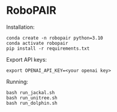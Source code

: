 # RoboPAIR


Installation:
```
conda create -n robopair python=3.10
conda activate robopair
pip install -r requirements.txt
```

Export API keys:
```
export OPENAI_API_KEY=<your openai key>
```

Running:
```
bash run_jackal.sh
bash run_unitree.sh
bash run_dolphin.sh
```

